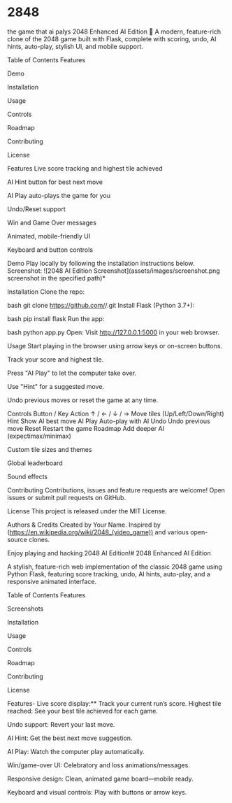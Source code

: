 # 2848
the game that ai palys
2048 Enhanced AI Edition 🚀
A modern, feature-rich clone of the 2048 game built with Flask, complete with scoring, undo, AI hints, auto-play, stylish UI, and mobile support.

Table of Contents
Features

Demo

Installation

Usage

Controls

Roadmap

Contributing

License

Features
Live score tracking and highest tile achieved

AI Hint button for best next move

AI Play auto-plays the game for you

Undo/Reset support

Win and Game Over messages

Animated, mobile-friendly UI

Keyboard and button controls

Demo
Play locally by following the installation instructions below.
Screenshot:
![2048 AI Edition Screenshot](assets/images/screenshot.png screenshot in the specified path)*

Installation
Clone the repo:

bash
git clone https://github.com/<your-username>/<your-repo>.git
Install Flask (Python 3.7+):

bash
pip install flask
Run the app:

bash
python app.py
Open:
Visit http://127.0.0.1:5000 in your web browser.

Usage
Start playing in the browser using arrow keys or on-screen buttons.

Track your score and highest tile.

Press "AI Play" to let the computer take over.

Use "Hint" for a suggested move.

Undo previous moves or reset the game at any time.

Controls
Button / Key	Action
↑ / ← / ↓ / →	Move tiles (Up/Left/Down/Right)
Hint	Show AI best move
AI Play	Auto-play with AI
Undo	Undo previous move
Reset	Restart the game
Roadmap
Add deeper AI (expectimax/minimax)

Custom tile sizes and themes

Global leaderboard

Sound effects

Contributing
Contributions, issues and feature requests are welcome!
Open issues or submit pull requests on GitHub.

License
This project is released under the MIT License.

Authors & Credits
Created by Your Name.
Inspired by (https://en.wikipedia.org/wiki/2048_(video_game)) and various open-source clones.

Enjoy playing and hacking 2048 AI Edition!# 2048 Enhanced AI Edition

A stylish, feature-rich web implementation of the classic 2048 game using Python Flask, featuring score tracking, undo, AI hints, auto-play, and a responsive animated interface.

Table of Contents
Features

Screenshots

Installation

Usage

Controls

Roadmap

Contributing

License

Features- Live score display:** Track your current run’s score.
Highest tile reached: See your best tile achieved for each game.

Undo support: Revert your last move.

AI Hint: Get the best next move suggestion.

AI Play: Watch the computer play automatically.

Win/game-over UI: Celebratory and loss animations/messages.

Responsive design: Clean, animated game board—mobile ready.

Keyboard and visual controls: Play with buttons or arrow keys.
